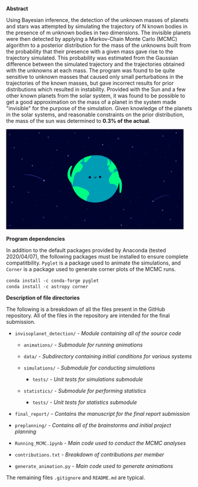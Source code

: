__Abstract__

Using Bayesian inference, the detection of the unknown masses of planets and stars was attempted by simulating the trajectory of N known bodies in the presence of m unknown bodies in two dimensions. 
The invisible planets were then detected by applying a Markov-Chain Monte Carlo (MCMC) algorithm to a posterior distribution for the mass of the unknowns built from the probability that their presence with a given mass gave rise to the trajectory simulated. 
This probability was estimated from the Gaussian difference between the simulated trajectory and the trajectories obtained with the unknowns at each mass. 
The program was found to be quite sensitive to unknown masses that caused only small perturbations in the trajectories of the known masses, but gave incorrect results for prior distributions which resulted in instability. 
Provided with the Sun and a few other known planets from the solar system, it was found to be possible to get a good approximation on the mass of a planet in the system made "invisible" for the purpose of the simulation. 
Given knowledge of the planets in the solar systems, and reasonable constraints on the prior distribution, the mass of the sun was determined to **0.3% of the actual**.

![Alt Text](assets/cute_earth.gif)

__Program dependencies__

In addition to the default packages provided by Anaconda (tested 2020/04/07), the following packages must be installed to ensure complete compatitbility.
`Pyglet` is a package used to animate the simulations, and `Corner` is a package used to generate corner plots of the MCMC runs.

```
conda install -c conda-forge pyglet
conda install -c astropy corner
```

__Description of file directories__

The following is a breakdown of all the files present in the GitHub repository. 
All of the files in the repository are intended for the final submission.

+ `invisoplanet_detection/` - _Module containing all of the source code_

    + `animations/` - _Submodule for running animations_

    + `data/` - _Subdirectory containing initial conditions for various systems_

    + `simulations/` - _Submodule for conducting simulations_

        + `tests/` - _Unit tests for simulations submodule_

    + `statistics/` - _Submodule for performing statistics_

        + `tests/` - _Unit tests for statistics submodule_

+ `final_report/` - _Contains the manuscript for the final report submission_

+ `preplanning/` - _Contains all of the brainstorms and initial project planning_

+ `Running_MCMC.ipynb` - _Main code used to conduct the MCMC analyses_

+ `contributions.txt` - _Breakdown of contributions per member_

+ `generate_animation.py` - _Main code used to generate animations_

The remaining files `.gitignore` and `README.md` are typical.
